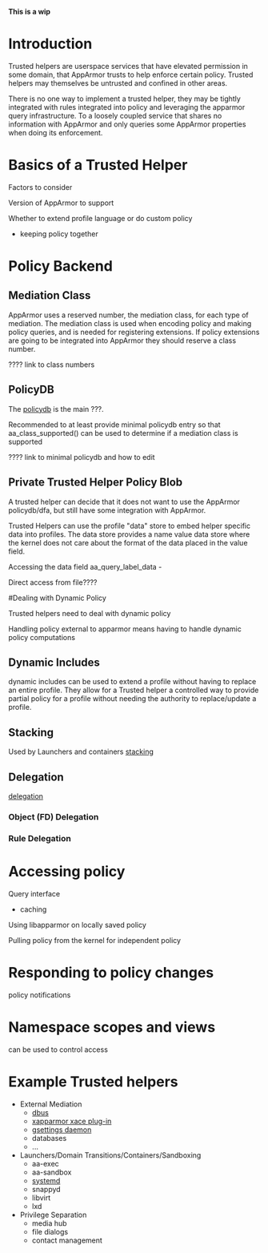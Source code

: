 **This is a wip**

# Introduction
Trusted helpers are userspace services that have elevated permission in some
domain, that AppArmor trusts to help enforce certain policy. Trusted helpers may themselves be untrusted and confined in other areas.

There is no one way to implement a trusted helper, they may be tightly integrated with rules integrated into policy and leveraging the apparmor query infrastructure. To a loosely coupled service that shares no information with AppArmor and only queries some AppArmor properties when doing its enforcement.

# Basics of a Trusted Helper

Factors to consider

Version of AppArmor to support

Whether to extend profile language or do custom policy
- keeping policy together 

# Policy Backend

## Mediation Class
AppArmor uses a reserved number, the mediation class, for each type of mediation. The mediation class is used when encoding policy and making policy queries, and is needed for registering extensions. If policy extensions are going to be integrated into AppArmor they should reserve a class number.

???? link to class numbers

## PolicyDB

The [policydb](Technicaldoc_policydb) is the main ???.


Recommended to at least provide minimal policydb entry so that
aa_class_supported() can be used to determine if a mediation class is supported

???? link to minimal policydb and how to edit

## Private Trusted Helper Policy Blob

A trusted helper can decide that it does not want to use the AppArmor policydb/dfa, but still have some integration with AppArmor.

Trusted Helpers can use the profile "data" store to embed helper specific data into profiles. The data store provides a name value data store where the kernel does not care about the format of the data placed in the value field.

Accessing the data field
aa_query_label_data -

Direct access from file????



#Dealing with Dynamic Policy

Trusted helpers need to deal with dynamic policy

Handling policy external to apparmor means having to handle dynamic policy computations

## Dynamic Includes
dynamic includes can be used to extend a profile without having to replace an entire profile.
They allow for a Trusted helper a controlled way to provide partial policy for a profile without needing the authority to replace/update a profile.

## Stacking

Used by Launchers and containers [stacking](Apparmorstacking)

## Delegation

[delegation](Apparmordelegation)

### Object (FD) Delegation

### Rule Delegation


# Accessing policy

Query interface
- caching

Using libapparmor on locally saved policy

Pulling policy from the kernel for independent policy



# Responding to policy changes

policy notifications

# Namespace scopes and views
can be used to control access

# Example Trusted helpers

* External Mediation
  -   [dbus](AppArmorDBus)
  -   [xapparmor xace plug-in](AppArmorXace)
  -   [gsettings daemon](AppArmorGSettings)
  -   databases
  -   ...
* Launchers/Domain Transitions/Containers/Sandboxing
  -   aa-exec
  -   aa-sandbox
  -   [systemd](Apparmorinsystemd)
  -   snappyd
  -   libvirt
  -   lxd
* Privilege Separation
  -   media hub
  -   file dialogs
  -   contact management

